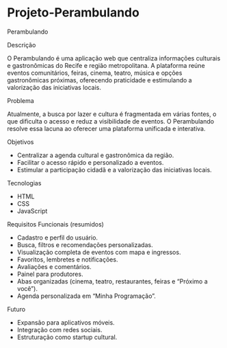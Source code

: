# Projeto-Perambulando
Perambulando

Descrição

O Perambulando é uma aplicação web que centraliza informações culturais
e gastronômicas do Recife e região metropolitana. A plataforma reúne
eventos comunitários, feiras, cinema, teatro, música e opções
gastronômicas próximas, oferecendo praticidade e estimulando a
valorização das iniciativas locais.

Problema

Atualmente, a busca por lazer e cultura é fragmentada em várias fontes,
o que dificulta o acesso e reduz a visibilidade de eventos. O
Perambulando resolve essa lacuna ao oferecer uma plataforma unificada e
interativa.

Objetivos

-   Centralizar a agenda cultural e gastronômica da região.
-   Facilitar o acesso rápido e personalizado a eventos.
-   Estimular a participação cidadã e a valorização das iniciativas
    locais.

Tecnologias

-   HTML
-   CSS
-   JavaScript

Requisitos Funcionais (resumidos)

-   Cadastro e perfil do usuário.
-   Busca, filtros e recomendações personalizadas.
-   Visualização completa de eventos com mapa e ingressos.
-   Favoritos, lembretes e notificações.
-   Avaliações e comentários.
-   Painel para produtores.
-   Abas organizadas (cinema, teatro, restaurantes, feiras e
    “Próximo a você”).
-   Agenda personalizada em “Minha Programação”.

Futuro

-   Expansão para aplicativos móveis.
-   Integração com redes sociais.
-   Estruturação como startup cultural.
